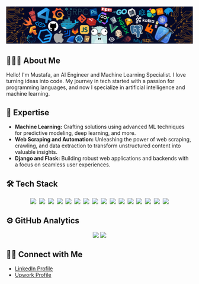 ![](assets/header.png)

## 👨🏻‍💻 About Me

Hello! I'm Mustafa, an AI Engineer and Machine Learning Specialist. I love turning ideas into code. My journey in tech started with a passion for programming languages, and now I specialize in artificial intelligence and machine learning.

## 🤖 Expertise

*   **Machine Learning:** Crafting solutions using advanced ML techniques for predictive modeling, deep learning, and more.
*   **Web Scraping and Automation:** Unleashing the power of web scraping, crawling, and data extraction to transform unstructured content into valuable insights.
*   **Django and Flask:** Building robust web applications and backends with a focus on seamless user experiences.

## 🛠 Tech Stack
<p align="center">
  <img width="40px" src="https://cdn.jsdelivr.net/gh/devicons/devicon/icons/python/python-original.svg">&nbsp;
  <img width="40px" src="https://cdn.jsdelivr.net/gh/devicons/devicon/icons/javascript/javascript-original.svg">&nbsp;
  <img width="40px" src="https://cdn.jsdelivr.net/gh/devicons/devicon/icons/cplusplus/cplusplus-original.svg">&nbsp;
  <img width="40px" src="https://cdn.jsdelivr.net/gh/devicons/devicon/icons/tensorflow/tensorflow-original.svg">&nbsp;
  <img width="40px" src="https://cdn.jsdelivr.net/gh/devicons/devicon/icons/pytorch/pytorch-original.svg">&nbsp;
  <img width="40px" src="https://cdn.jsdelivr.net/gh/devicons/devicon/icons/numpy/numpy-original.svg">&nbsp;
  <img width="40px" src="https://cdn.jsdelivr.net/gh/devicons/devicon/icons/pandas/pandas-original.svg">&nbsp;
  <img width="40px" src="https://cdn.jsdelivr.net/gh/devicons/devicon/icons/django/django-plain.svg">&nbsp;
  <img width="40px" src="https://cdn.jsdelivr.net/gh/devicons/devicon/icons/flask/flask-original.svg">&nbsp;
  <img width="40px" src="https://cdn.jsdelivr.net/gh/devicons/devicon/icons/opencv/opencv-original.svg">&nbsp;
  <img width="40px" src="https://cdn.jsdelivr.net/gh/devicons/devicon/icons/selenium/selenium-original.svg">&nbsp;
  <img width="40px" src="https://cdn.jsdelivr.net/gh/devicons/devicon/icons/git/git-original.svg">&nbsp;
  <img width="40px" src="https://cdn.jsdelivr.net/gh/devicons/devicon/icons/linux/linux-original.svg">&nbsp;
  <img width="40px" src="https://cdn.jsdelivr.net/gh/devicons/devicon/icons/docker/docker-original-wordmark.svg">&nbsp;
  <img width="40px" src="https://cdn.jsdelivr.net/gh/devicons/devicon/icons/amazonwebservices/amazonwebservices-original.svg">&nbsp;
  <img width="40px" src="https://cdn.jsdelivr.net/gh/devicons/devicon/icons/digitalocean/digitalocean-original.svg">
</p>

## ⚙️ GitHub Analytics

<p align="center">
  <img height="125em" src="https://github-readme-stats-eight-theta.vercel.app/api?username=henalon0&show_icons=true&theme=algolia&include_all_commits=true&count_private=true"/>
  <img height="125em" src="https://github-readme-stats-eight-theta.vercel.app/api/top-langs/?username=henalon0&layout=compact&langs_count=8&theme=algolia"/>
</p>

## 🤝🏻 Connect with Me

*   [LinkedIn Profile](https://www.linkedin.com/in/mustafakel/)
*   [Upwork Profile](https://www.upwork.com/freelancers/mustafakel)
